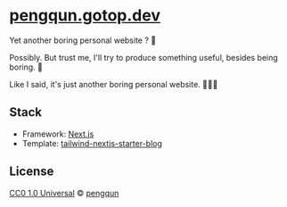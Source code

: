 # [pengqun.gotop.dev](https://pengqun.gotop.dev)

Yet another boring personal website ? 🤔

Possibly. But trust me, I'll try to produce something useful, besides being boring. 🐒

Like I said, it's just another boring personal website. 🤷🏻‍♂️

## Stack

- Framework: [Next.js](https://nextjs.org/)
- Template: [tailwind-nextjs-starter-blog](https://github.com/timlrx/tailwind-nextjs-starter-blog)

## License

[CC0 1.0 Universal](https://github.com/pengqun/pengqun.github.io/blob/main/LICENSE) © [pengqun](https://pengqun.github.io)
